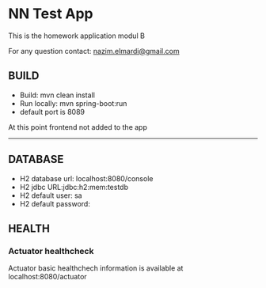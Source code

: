 # NN Test App

This is the homework application modul B

For any question contact: nazim.elmardi@gmail.com

## BUILD

- Build:
mvn clean install
- Run locally:
mvn spring-boot:run
- default port is 8089

At this point frontend not added to the app

---

## DATABASE
- H2 database url: localhost:8080/console
- H2 jdbc URL:jdbc:h2:mem:testdb 
- H2 default user: sa
- H2 default password: <blank>

## HEALTH
### Actuator healthcheck
Actuator basic healthchech information is available at localhost:8080/actuator